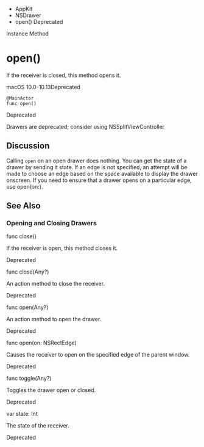 

- AppKit
- NSDrawer
-  open() Deprecated

Instance Method

# open()

If the receiver is closed, this method opens it.

macOS 10.0–10.13Deprecated

``` source
@MainActor
func open()
```

Deprecated

Drawers are deprecated; consider using NSSplitViewController

## Discussion

Calling `open` on an open drawer does nothing. You can get the state of a drawer by sending it state. If an edge is not specified, an attempt will be made to choose an edge based on the space available to display the drawer onscreen. If you need to ensure that a drawer opens on a particular edge, use open(on:).

## See Also

### Opening and Closing Drawers

func close()

If the receiver is open, this method closes it.

Deprecated

func close(Any?)

An action method to close the receiver.

Deprecated

func open(Any?)

An action method to open the drawer.

Deprecated

func open(on: NSRectEdge)

Causes the receiver to open on the specified edge of the parent window.

Deprecated

func toggle(Any?)

Toggles the drawer open or closed.

Deprecated

var state: Int

The state of the receiver.

Deprecated

